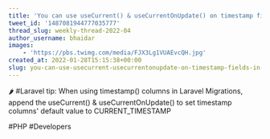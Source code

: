 ```yaml
---
title: 'You can use useCurrent() & useCurrentOnUpdate() on timestamp fields in your migrations'
tweet_id: '1487081944777035777'
thread_slug: weekly-thread-2022-04
author_username: bhaidar
images:
    - 'https://pbs.twimg.com/media/FJX3Lg1VUAEvcQH.jpg'
created_at: 2022-01-28T15:15:38+00:00
slug: you-can-use-usecurrent-usecurrentonupdate-on-timestamp-fields-in-your-migrations
---
```

🌶️ #Laravel tip: When using timestamp() columns in Laravel Migrations, append the useCurrent() &amp; useCurrentOnUpdate()  to set timestamp columns' default value to CURRENT_TIMESTAMP

#PHP #Developers
